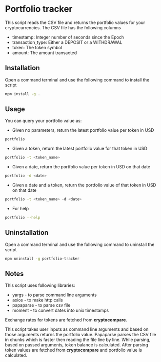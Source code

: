 # Portfolio tracker

This script reads the CSV file and returns the portfolio values for your cryptocurrencies.
The CSV file has the following columns

- timestamp: Integer number of seconds since the Epoch
- transaction_type: Either a DEPOSIT or a WITHDRAWAL
- token: The token symbol
- amount: The amount transacted

## Installation

Open a command terminal and use the following command to install the script

```bash
npm install -g .
```

## Usage

You can query your portfolio value as:
- Given no parameters, return the latest portfolio value per token in USD
```bash
portfolio
```
- Given a token, return the latest portfolio value for that token in USD
```bash
portfolio -t <token_name>
```
- Given a date, return the portfolio value per token in USD on that date
```bash
portfolio -d <date>
```
- Given a date and a token, return the portfolio value of that token in USD on that date
```bash
portfolio -t <token_name> -d <date>
```
- For help
```bash
portfolio --help
```

## Uninstallation

Open a command terminal and use the following command to uninstall the script

```bash
npm uninstall -g portfolio-tracker
```

## Notes

This script uses following libraries:
- yargs - to parse command line arguments
- axios - to make http calls
- papaparse - to parse csv file
- moment - to convert dates into unix timestamps

Exchange rates for tokens are fetched from **cryptocompare**.

This script takes user inputs as command line arguments and based on those arguments returns the portfolio value. 
Papaparse parses the CSV file in chunks which is faster then reading the file line by line. While parsing, based on passed arguments, token balance is calculated. After parsing token values are fetched from **cryptocompare** and portfolio value is calculated.